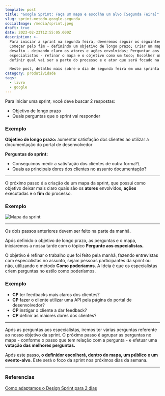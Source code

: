 ```yaml
---
template: post
title: "Google Sprint: Faça um mapa e escolha um alvo [Segunda Feira]"
slug: sprint-metodo-google-segunda
socialImage: /media/sprint.jpeg
draft: true
date: 2023-02-23T12:55:05.600Z
description: >-
  Para iniciar a sprint na segunda feira, deveremos seguir os seguintes passos:
  Começar pelo fim - definindo um objetivo de longo prazo; Criar um mapa do
  desafio - deixando claro os atores e ações envolvidas; Perguntar aos
  especialistas - refinar o mapa e o objetivo como um todo; Escolher um alvo -
  definir qual vai ser a parte do processo e o ator que será focado na sprint.

  Neste post, detalho mais sobre o dia de segunda feira em uma sprinta.
category: produtividade
tags:
  - livro
  - google
---
```

P﻿ara iniciar uma sprint, você deve buscar 2 respostas: 

* Objetivo de longo prazo
* Quais perguntas que o sprint vai responder

### **Exemplo**

**O﻿bjetivo de longo prazo:** aumentar satisfação dos clientes ao utilizar a documentação do portal de desenvolvedor

**P﻿erguntas do sprint:** 

* Conseguimos medir a satisfação dos clientes de outra forma?\
* Quais as principais dores dos clientes no assunto documentação?

- - -

O﻿ próximo passo é a criação de um mapa da sprint, que possui como objetivo deixar mais claro quais são os **atores** envolvidos, **ações** executadas e o **fim** do processo.

### **Exemplo**

![Mapa da sprint](/media/mapa.png "Mapa da sprint")

- - -

Os dois passos anteriores devem ser feito na parte da manhã.

A﻿pós definido o objetivo de longo prazo, as perguntas e o mapa, iniciaremos a nossa tarde com o tópico **Pergunte aos especialistas.**

O objetivo é refinar o trabalho que foi feito pela manhã, fazendo entrevistas com especialistas no assunto, sejam pessoas participantes da sprint ou não, utilizando o método **Como poderíamos**. A Ideia é que os especialistas criem perguntas no estilo como poderíamos.

### E﻿xemplo

* **CP** ter feedbacks mais claros dos clientes?
* **C﻿P** fazer o cliente utilizar uma API pela página do portal de desenvolvedor?
* **C﻿P** instigar o cliente a dar feedback?
* **C﻿P** definir as maiores dores dos clientes?

- - -

A﻿pós as perguntas aos especialistas, iremos ter várias perguntas referente ao nosso objetivo da sprint. O próximo passo é agrupar as perguntas no mapa - conforme o passo que tem relação com a pergunta - e efetuar uma **votação das melhores perguntas.** 

A﻿pós este passo, **o definidor escolherá, dentro do mapa, um público e um evento-alvo.** Este será o foco da sprint nos próximos dias da semana.

- - -

### **R﻿eferencias**

[Como adaptamos o Design Sprint para 2 dias](https://medium.com/@eric_cerqueira/como-adaptamos-o-design-sprint-para-2-dias-c2b6603f2fac)